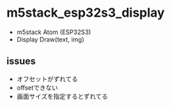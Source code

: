 # m5stack_esp32s3_display

- m5stack Atom (ESP32S3)
- Display Draw(text, img)

## issues

- オフセットがずれてる
- offsetできない
- 画面サイズを指定するとずれてる